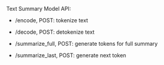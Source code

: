 
Text Summary Model API:

- /encode, POST: tokenize text

- /decode, POST: detokenize text

- /summarize_full, POST: generate tokens for full summary

- /summarize_last, POST: generate next token
